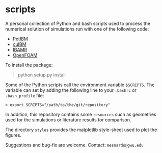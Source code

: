 # scripts


A personal collection of Python and bash scripts used to process the numerical solution
of simulations run with one of the following code:
* [PetIBM](https://github.com/barbagroup/PetIBM)
* [cuIBM](https://github.com/barbaGroup/cuIBM)
* [IBAMR](https://github.com/IBAMR/IBAMR)
* [OpenFOAM](www.openfoam.com)

To install the package:

  > python setup.py install


Some of the Python scripts call the environment variable `$SCRIPTS`.
The variable can set by adding the following line to your `.bashrc` 
or `.bash_profile` file:

	> export SCRIPTS="/path/to/the/git/repository"


In addition, this repository contains some `resources` such as geometries used 
for the simulations or literature results for comparison.

The directory `styles` provides the matplotlib style-sheet used to plot 
the figures.


Suggestions and bug-fix are welcome.
Contact: `mesnardo@gwu.edu`
